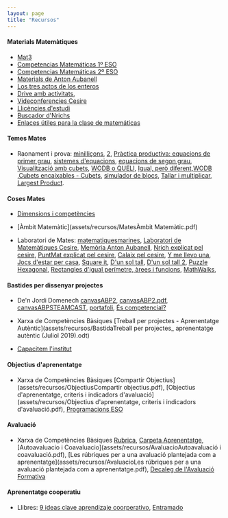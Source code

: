 ```yaml
---
layout: page
title: "Recursos"
---
```


#### Materials Matemàtiques

- [Mat3](https://mat3.cat/materials/guies-de-treball/)
- [Competencias Matemáticas 1º ESO](https://www.geogebra.org/m/dEV5qYNY)
- [Competencias Matemáticas 2º ESO](https://www.geogebra.org/m/aFeyvgJK)
- [Materials de Anton Aubanell](http://www.xtec.cat/~aaubanel/)
- [Los tres actos de los enteros](https://tierradenumeros.com/post/hilo-tres-actos-de-los-enteros/)
- [Drive amb activitats](https://drive.google.com/drive/folders/1DRckVb0tHEqQqFpH1zH4rd0zaxBOexpl),
- [Videconferencies Cesire](https://agora.xtec.cat/cesire/general/videoconferencies-del-curs-activitats-riques-i-competencies-matematiques-a-laula-de-secundaria-en-obert/)
- [Llicències d'estudi](https://agora.xtec.cat/cesire/ambit-matematic/innovacio-i-recerca_mat/llicencies-destudi_mat/#Competencia_matematica_i_geometria_entre_l8217ESO_i_el_Batxillerat)
- [Buscador d'Nrichs](https://nrich.maths.org/search/?search=broads+topics&tab=1&fs=111110000000111)
- [Enlaces útiles para la clase de matemáticas](https://docs.google.com/document/d/174DY7xK8rLVvVwqYCweQDZ0tO4Zluf8RiG2k-cTWPDw/edit)

#### Temes Mates
- Raonament i prova: [minilliçons](https://puntmat.blogspot.com/2011/11/minillicons-i-estrategies.html), [2](https://puntmat.blogspot.com/2014/03/mes-sobre-minillicons.html), [Pràctica productiva: equacions de primer grau](https://puntmat.blogspot.com/2018/09/practica-productiva-equacions-de-primer.html), [sistemes d'equacions](https://puntmat.blogspot.com/2015/01/practica-productiva-i-sistema-dequacions.html), [equacions de segon grau](https://puntmat.blogspot.com/2014/03/practica-productiva-i-equacions-de.html), [Visualització amb cubets](https://puntmat.blogspot.com/2012/02/visualitzacio-amb-cubets-iii.html), [WODB o QUELI](https://sites.google.com/xtec.cat/cesire-matematiques-campanyes/inici/dimensi%C3%B3-web/wodb?authuser=0), [Igual, però diferent](https://sites.google.com/xtec.cat/cesire-matematiques-campanyes/inici/dimensi%C3%B3-web/igual-o-diferent?authuser=0),[WODB](http://wodb.ca/) ,[Cubets encaixables - Cubets](https://sites.google.com/xtec.cat/cesire-matematiques-campanyes/inici/laboratori-de-matem%C3%A0tiques/cubets-encaixables-vistes?authuser=0), [simulador de blocs](http://www.fisme.science.uu.nl/toepassingen/28020/), [Tallar i multiplicar](https://calaix2.blogspot.com/2012/10/tallar-i-multiplicar.html), [Largest Product](https://nrich.maths.org/1785).

#### Coses Mates

- [Dimensions i competències](assets/recursos/MatesDimensions_innovamat.jpg)
- [Àmbit Matemàtic](assets/recursos/MatesÀmbit Matemàtic.pdf)

- Laboratori de Mates: [matematiquesmarines](https://matematiquesmarines.blogspot.com/), [Laboratori de Matemàtiques Cesire](https://sites.google.com/xtec.cat/cesire-matematiques-campanyes/laboratori-de-matem%C3%A0tiques), [Memòria Anton Aubanell](http://www.xtec.cat/~aaubanel/Memoria/Memoria.pdf), [Nrich explicat pel cesire](https://sites.google.com/xtec.cat/cesire-matematiques-campanyes/dimensi%C3%B3-web/nrich), [PuntMat explicat pel cesire](https://sites.google.com/xtec.cat/cesire-matematiques-campanyes/dimensi%C3%B3-web/puntmat?authuser=0), [Calaix pel cesire](https://sites.google.com/xtec.cat/cesire-matematiques-campanyes/dimensi%C3%B3-web/calaix-ie), [Y me llevo una](https://capitanswing.com/libros/y-me-llevo-una/), [Jocs d'estar per casa](https://www.vilaweb.cat/etiqueta/jocs-destar-per-casa/), [Square it](https://nrich.maths.org/squareit), [D'un sol tall](https://calaix2.blogspot.com/2015/11/dun-sol-tall-1.html), [D'un sol tall 2](https://calaix2.blogspot.com/2015/11/dun-sol-tall-2.html), [Puzzle Hexagonal](https://www.geogebra.org/m/scuk6ga4), [Rectangles d'igual perímetre, àrees i funcions](https://apliense.xtec.cat/arc/node/29113), [MathWalks](https://sites.google.com/powayusd.com/math-walks/home),


#### Bastides per dissenyar projectes

- De'n Jordi Domenech [canvasABP2](assets/recursos/BastidacanvasABP2.odp), [canvasABP2.pdf](assets/recursos/BastidacanvasABP2.pdf), [canvasABPSTEAMCAST](assets/recursos/BastidacanvasABPSTEMCAST.odp), [portafoli](assets/recursos/BastidaportfolioABP2.pdf), [És competencial?](assets/recursos/BastidaFull-indicadors-unitats-competencials.pdf)


- Xarxa de Competències Bàsiques [Treball per projectes - Aprenentatge Autèntic](assets/recursos/BastidaTreball per projectes_ aprenentatge autèntic (Juliol 2019).odt)

- [Capacitem l'institut](assets/recursos/BastidaCapacitemlinstitut.pdf)

#### Objectius d'aprenentatge

- Xarxa de Competències Bàsiques [Compartir Objectius](assets/recursos/ObjectiusCompartir objectius.pdf), [Objectius d'aprenentatge, criteris i indicadors d'avaluació](assets/recursos/Objectius d'aprenentatge, criteris i indicadors d'avaluació.pdf), [Programacions ESO](assets/recursos/Objectius20180302ProgramacionsESO.pdf)

#### Avaluació

- Xarxa de Competències Bàsiques [Rubrica](assets/recursos/Avaluaciorubrica.pdf), [Carpeta Aprenentatge](assets/recursos/Avaluaciocarpeta-aprenentatge.pdf), [Autoavaluacio i Coavaluacio](assets/recursos/AvaluacioAutoavaluació i coavaluació.pdf), [Les rúbriques per a una avaluació plantejada com a aprenentatge](assets/recursos/AvaluacioLes rúbriques per a una avaluació plantejada com a aprenentatge.pdf), [Decaleg de l'Avaluació Formativa](assets/recursos/AvaluacioDecaleg-AxA.pdf)


#### Aprenentatge cooperatiu

- Llibres: [9 ideas clave aprendizaje coorperativo](https://twitter.com/MarianaMorale19/status/1275037551359909889), [Entramado](https://twitter.com/MarianaMorale19/status/1276432304156676096)
